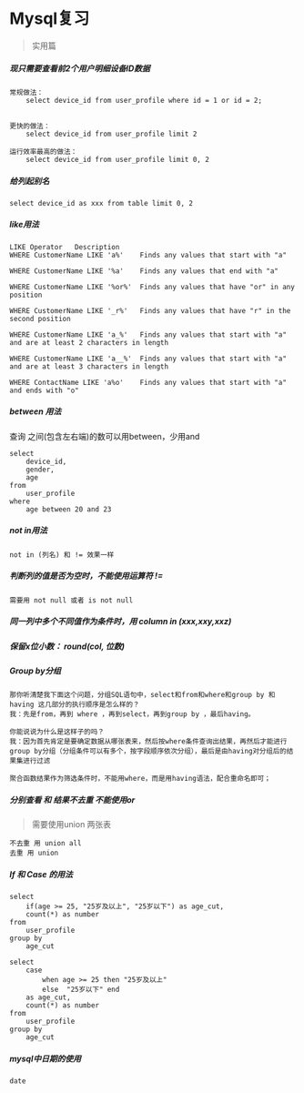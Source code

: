 # Mysql复习	

> 实用篇

##### 现只需要查看前2个用户明细设备ID数据

```mysql
常规做法：
	select device_id from user_profile where id = 1 or id = 2;
	
	
更快的做法：
	select device_id from user_profile limit 2

运行效率最高的做法：
	select device_id from user_profile limit 0, 2
```



##### 给列起别名

```mysql
select device_id as xxx from table limit 0, 2
```



##### like用法

```mysql
LIKE Operator	Description
WHERE CustomerName LIKE 'a%'	Finds any values that start with "a"

WHERE CustomerName LIKE '%a'	Finds any values that end with "a"

WHERE CustomerName LIKE '%or%'	Finds any values that have "or" in any position

WHERE CustomerName LIKE '_r%'	Finds any values that have "r" in the second position

WHERE CustomerName LIKE 'a_%'	Finds any values that start with "a" and are at least 2 characters in length

WHERE CustomerName LIKE 'a__%'	Finds any values that start with "a" and are at least 3 characters in length

WHERE ContactName LIKE 'a%o'	Finds any values that start with "a" and ends with "o"
```



##### between 用法

查询 之间(包含左右端)的数可以用between，少用and

```mysql
select 
    device_id,
    gender,
    age 
from 
    user_profile
where 
    age between 20 and 23
```



##### not in用法

```
not in (列名) 和 != 效果一样
```



##### 判断列的值是否为空时，不能使用运算符 != 

```
需要用 not null 或者 is not null
```



##### 同一列中多个不同值作为条件时，用 column in (xxx,xxy,xxz)



##### 保留x位小数： round(col, 位数)



##### Group by分组

```
那你听清楚我下面这个问题，分组SQL语句中，select和from和where和group by 和 having 这几部分的执行顺序是怎么样的？
我：先是from，再到 where ，再到select，再到group by ，最后having。

你能说说为什么是这样子的吗？
我：因为首先肯定是要确定数据从哪张表来，然后按where条件查询出结果，再然后才能进行group by分组（分组条件可以有多个，按字段顺序依次分组），最后是由having对分组后的结果集进行过滤
```

```
聚合函数结果作为筛选条件时，不能用where，而是用having语法，配合重命名即可；
```



##### 分别查看 和 结果不去重  不能使用or

> 需要使用union 两张表

```
不去重 用 union all
去重 用 union
```



##### If 和 Case 的用法

```
select 
    if(age >= 25, "25岁及以上", "25岁以下") as age_cut, 
    count(*) as number
from 
    user_profile
group by
    age_cut
```



```
select
    case
        when age >= 25 then "25岁及以上"
        else  "25岁以下" end  
    as age_cut,
    count(*) as number
from 
    user_profile
group by 
    age_cut

```



##### mysql中日期的使用

```
date
```



